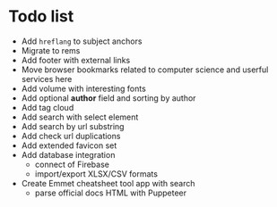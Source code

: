 # Todo list

* Add `hreflang` to subject anchors
* Migrate to rems
* Add footer with external links
* Move browser bookmarks related to computer science and userful services here
* Add volume with interesting fonts
* Add optional **author** field and sorting by author
* Add tag cloud
* Add search with select element
* Add search by url substring
* Add check url duplications
* Add extended favicon set
* Add database integration
  * connect of Firebase
  * import/export XLSX/CSV formats
* Create Emmet cheatsheet tool app with search
  * parse official docs HTML with Puppeteer
